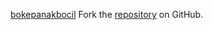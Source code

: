 [bokepanakbocil](https://bokepanakbocil.pages.dev)
Fork the [repository](https://github.com/lapelive) on GitHub.